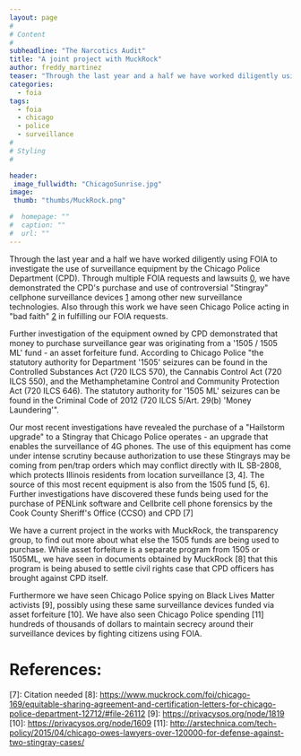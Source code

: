 ```yaml
---
layout: page
#
# Content
#
subheadline: "The Narcotics Audit"
title: "A joint project with MuckRock"
author: freddy_martinez
teaser: "Through the last year and a half we have worked diligently using FOIA to investigate the use of surveillance equipment by the Chicago Police Department (CPD)."
categories:
  - foia
tags:
  - foia
  - chicago
  - police
  - surveillance
#
# Styling
#

header:
 image_fullwidth: "ChicagoSunrise.jpg"
image:
 thumb: "thumbs/MuckRock.png"

#  homepage: ""
#  caption: ""
#  url: ""
---
```

Through the last year and a half we have worked diligently using FOIA to investigate the use of surveillance equipment by the Chicago Police Department (CPD). Through multiple FOIA requests and lawsuits [0], we have demonstrated the CPD's purchase and use of controversial "Stingray" cellphone surveillance devices [1] among other new surveillance technologies. Also through this work we have seen Chicago Police acting in "bad faith" [2] in fulfilling our FOIA requests.

Further investigation of the equipment owned by CPD demonstrated that money to purchase surveillance gear was originating from a '1505 / 1505 ML' fund - an asset forfeiture fund. According to Chicago Police "the statutory authority for Department '1505' seizures can be found in the Controlled Substances Act (720 ILCS 570), the Cannabis Control Act (720 ILCS 550), and the Methamphetamine Control and Community Protection Act (720 ILCS 646). The statutory authority for '1505 ML' seizures can be found in the Criminal Code of 2012 (720 ILCS 5/Art. 29(b) 'Money Laundering'".

Our most recent investigations have revealed the purchase of a "Hailstorm upgrade" to a Stingray that Chicago Police operates - an upgrade that enables the surveillance of 4G phones. The use of this equipment has come under intense scrutiny because authorization to use these Stingrays may be coming from pen/trap orders which may conflict directly with IL SB-2808, which protects Illinois residents from location surveillance [3, 4]. The source of this most recent equipment is also from the 1505 fund [5, 6]. Further investigations have discovered these funds being used for the purchase of PENLink software and Cellbrite cell phone forensics by the Cook County Sheriff's Office (CCSO) and CPD [7]

We have a current project in the works with MuckRock, the transparency group, to find out more about what else the 1505 funds are being used to purchase. While asset forfeiture is a separate program from 1505 or 1505ML, we have seen in documents obtained by MuckRock [8] that this program is being abused to settle civil rights case that CPD officers has brought against CPD itself.

Furthermore we have seen Chicago Police spying on Black Lives Matter activists [9], possibly using these same surveillance devices funded via asset forfeiture [10]. We have also seen Chicago Police spending [11] hundreds of thousands of dollars to maintain secrecy around their surveillance devices by fighting citizens using FOIA.

# References:

[0]: http://arstechnica.com/tech-policy/2014/09/after-small-victory-in-stingray-case-chicago-man-seeks-more-records/
[1]: http://arstechnica.com/tech-policy/2014/06/is-chicago-using-cell-tracking-devices-one-man-tries-to-find-out/ 
[2]: http://shadowproof.com/2014/06/10/chicago-police-sued-for-acting-in-bad-faith-by-failing-to-provide-stingray-surveillance-records/ 
[3]: http://www.loevy.com/wp-content/uploads/2014/09/Freddy-Martinez-v.-Chicago-Police-Department2.pdf 
[4]: http://www.ilga.gov/legislation/BillStatus.asp?GA=98&DocTypeID=SB&DocNum=2808&GAID=12&SessionID=85&LegID=78729
[5]: https://www.youtube.com/watch?v=rHy2Ia2Gz2M 
[6]: https://www.vice.com/read/stingrays-and-secrets-how-the-chicago-police-department-was-forced-to-come-clean-330/ 
[7]: Citation needed 
[8]: https://www.muckrock.com/foi/chicago-169/equitable-sharing-agreement-and-certification-letters-for-chicago-police-department-12712/#file-26112
[9]: https://privacysos.org/node/1819 
[10]: https://privacysos.org/node/1609 
[11]: http://arstechnica.com/tech-policy/2015/04/chicago-owes-lawyers-over-120000-for-defense-against-two-stingray-cases/ 
